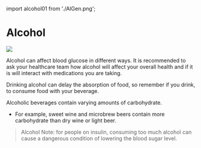 import alcohol01 from './AIGen.png';

# Alcohol

![](/03_05_01.png)

Alcohol can affect blood glucose in different ways. It is recommended to ask your healthcare team how alcohol will affect your overall health and if it is will interact with medications you are taking.

Drinking alcohol can delay the absorption of food, so remember if you drink, to consume food with your beverage.

Alcoholic beverages contain varying amounts of carbohydrate.

- For example, sweet wine and microbrew beers contain more carbohydrate than dry wine or light beer.

> Alcohol Note: for people on insulin, consuming too much alcohol can cause a dangerous condition of lowering the blood sugar level.
